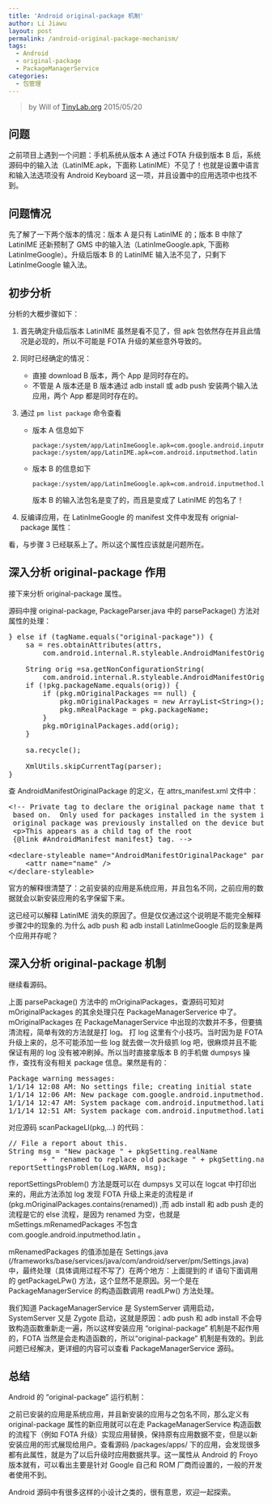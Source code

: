 ```yaml
---
title: 'Android original-package 机制'
author: Li Jiawu
layout: post
permalink: /android-original-package-mechanism/
tags:
  - Android
  - original-package
  - PackageManagerService
categories:
  - 包管理
---
```


<!-- 链接：原创空间 -->

<!-- 作者：Will, wumin156@126.com -->

<!-- 时间：NULL -->

<!-- 分类：Android -->

<!-- 标签：Android,original-package,PackageManagerService -->

> by Will of [TinyLab.org][1]
> 2015/05/20


## 问题

之前项目上遇到一个问题：手机系统从版本 A 通过 FOTA 升级到版本 B 后，系统源码中的输入法（LatinIME.apk，下面称 LatinIME）不见了！也就是设置中语言和输入法选项没有 Android Keyboard 这一项，并且设置中的应用选项中也找不到。

## 问题情况

先了解了一下两个版本的情况：版本 A 是只有 LatinIME 的；版本 B 中除了 LatinIME 还新预制了 GMS 中的输入法（LatinImeGoogle.apk, 下面称 LatinImeGoogle）。升级后版本 B 的 LatinIME 输入法不见了，只剩下 LatinImeGoogle 输入法。

## 初步分析

分析的大概步骤如下：

  1. 首先确定升级后版本 LatinIME 虽然是看不见了，但 apk 包依然存在并且此情况是必现的，所以不可能是 FOTA 升级的某些意外导致的。

  2. 同时已经确定的情况：

      * 直接 download B 版本，两个 App 是同时存在的。
      * 不管是 A 版本还是 B 版本通过 adb install 或 adb push 安装两个输入法应用，两个 App 都是同时存在的。

  3. 通过 `pm list package` 命令查看

      * 版本 A 信息如下

            package:/system/app/LatinImeGoogle.apk=com.google.android.inputmethod.latin
            package:/system/app/LatinIME.apk=com.android.inputmethod.latin


      * 版本 B 的信息如下

            package:/system/app/LatinImeGoogle.apk=com.android.inputmethod.latin


        版本 B 的输入法包名是变了的，而且是变成了 LatinIME 的包名了！

  4. 反编译应用，在 LatinImeGoogle 的 manifest 文件中发现有 orignial-package 属性：

        <original-package android:name="com.android.inputmethod.latin" />


看，与步骤 3 已经联系上了。所以这个属性应该就是问题所在。

## 深入分析 original-package 作用

接下来分析 original-package 属性。

源码中搜 original-package, PackageParser.java 中的 parsePackage() 方法对属性的处理：

<pre>} else if (tagName.equals("original-package")) {
    sa = res.obtainAttributes(attrs,
        com.android.internal.R.styleable.AndroidManifestOriginalPackage);

    String orig =sa.getNonConfigurationString(
        com.android.internal.R.styleable.AndroidManifestOriginalPackage_name, 0);
    if (!pkg.packageName.equals(orig)) {
        if (pkg.mOriginalPackages == null) {
            pkg.mOriginalPackages = new ArrayList&lt;String>();
            pkg.mRealPackage = pkg.packageName;
        }
        pkg.mOriginalPackages.add(orig);
    }

    sa.recycle();

    XmlUtils.skipCurrentTag(parser);
}
</pre>

查 AndroidManifestOriginalPackage 的定义，在 attrs_manifest.xml 文件中：

<pre>&lt;!-- Private tag to declare the original package name that this package is
 based on.  Only used for packages installed in the system image.  If given, and different than the actual package name, and the given
 original package was previously installed on the device but the new one was not, then the data for the old one will be renamed to be for the new package.
 &lt;p&gt;This appears as a child tag of the root
 {@link #AndroidManifest manifest} tag. --&gt;

&lt;declare-styleable name="AndroidManifestOriginalPackage" parent="AndroidManifest"&gt;
    &lt;attr name="name" /&gt;
&lt;/declare-styleable&gt;
</pre>

官方的解释很清楚了：之前安装的应用是系统应用，并且包名不同，之前应用的数据就会以新安装应用的名字保留下来。

这已经可以解释 LatinIME 消失的原因了。但是仅仅通过这个说明是不能完全解释步骤2中的现象的.为什么 adb push 和 adb install LatinImeGoogle 后的现象是两个应用并存呢？

## 深入分析 original-package 机制

继续看源码。

上面 parsePackage() 方法中的 mOriginalPackages，查源码可知对 mOriginalPackages 的其余处理只在 PackageManagerServerice 中了。mOriginalPackages 在 PackageManagerService 中出现的次数并不多，但要搞清流程，简单有效的方法就是打 log。 打 log 这里有个小技巧。当时因为是 FOTA 升级上来的，总不可能添加一些 log 就去做一次升级抓 log 吧，很麻烦并且不能保证有用的 log 没有被冲刷掉。所以当时直接拿版本 B 的手机做 dumpsys 操作，查找有没有相关 package 信息。果然是有的：

<pre>Package warning messages:
1/1/14 12:08 AM: No settings file; creating initial state
1/1/14 12:06 AM: New package com.google.android.inputmethod.latin renamed to replace old package com.android.inputmethod.latin
1/1/14 12:47 AM: System package com.android.inputmethod.latin signature changed; retaining data.
1/1/14 12:51 AM: System package com.android.inputmethod.latin signature changed; retaining data.
</pre>

对应源码 scanPackageLI(pkg,&#8230;) 的代码：

<pre>// File a report about this.
String msg = "New package " + pkgSetting.realName
        + " renamed to replace old package " + pkgSetting.name;
reportSettingsProblem(Log.WARN, msg);
</pre>

reportSettingsProblem() 方法是既可以在 dumpsys 又可以在 logcat 中打印出来的，用此方法添加 log 发现 FOTA 升级上来走的流程是 if (pkg.mOriginalPackages.contains(renamed)) ,而 adb install 和 adb push 走的流程是它的 else 流程，是因为 renamed 为空，也就是 mSettings.mRenamedPackages 不包含 com.google.android.inputmethod.latin 。

mRenamedPackages 的值添加是在 Settings.java (/frameworks/base/services/java/com/android/server/pm/Settings.java) 中，最终处理（具体调用过程不写了）在两个地方：上面提到的 if 语句下面调用的 getPackageLPw() 方法，这个显然不是原因。另一个是在 PackageManagerService 的构造函数调用 readLPw() 方法处理。

我们知道 PackageManagerService 是 SystemServer 调用启动，SystemServer 又是 Zygote 启动，这就是原因：adb push 和 adb install 不会导致构造函数重新走一遍，所以这样安装应用 “original-package” 机制是不起作用的，FOTA 当然是会走构造函数的，所以“original-package” 机制是有效的。到此问题已经解决，更详细的内容可以查看 PackageManagerService 源码。

## 总结

Android 的 “original-package” 运行机制：

之前已安装的应用是系统应用，并且新安装的应用与之包名不同，那么定义有 original-package 属性的新应用就可以在走 PackageManagerService 构造函数的流程下（例如 FOTA 升级）实现应用替换，保持原有应用数据不变，但是以新安装应用的形式展现给用户。查看源码 /packages/apps/ 下的应用，会发现很多都有此属性，就是为了以后升级时应用数据共享。这一属性从 Android 的 Froyo 版本就有，可以看出主要是针对 Google 自己和 ROM 厂商而设置的，一般的开发者使用不到。

Android 源码中有很多这样的小设计之类的，很有意思，欢迎一起探索。





 [1]: http://tinylab.org
